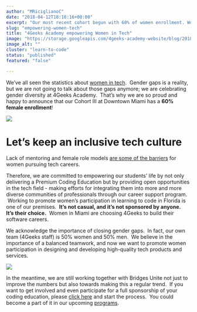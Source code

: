 ```yaml
---
author: "MRiciglianoC"
date: "2018-04-12T18:18:16+00:00"
excerpt: "Our most recent cohort begun with 60% of women enrollment. Women in Miami are choosing 4Geeks to build their software careers."
slug: "empowering-women-tech"
title: "4Geeks Academy empowering Women in Tech"
image: "https://storage.googleapis.com/4geeks-academy-website/blog/2018/04/Women-Powering-01-1-1024x645.png"
image_alt: ""
cluster: "learn-to-code"
status: "published"
featured: "false"

---
```


We’ve all seen the statistics about [women in tech](/women-in-tech-2017).  Gender gaps is a reality, but we are not going to talk about those gaps anymore; we are celebrating gender diversity at 4Geeks Academy.  That’s why we are so proud and happy to announce that our Cohort III at Downtown Miami has a **60% female enrollment**!

![](https://storage.googleapis.com/4geeks-academy-website/blog/2018/04/Screen-Shot-2018-04-11-at-9.35.05-PM-1.png)


# Let’s keep an inclusive tech culture


Lack of mentoring and female role models [are some of the barriers](https://techcrunch.com/2016/05/10/the-lack-of-women-in-tech-is-more-than-a-pipeline-problem/) for women pursuing tech careers.

Therefore, we are committed to empowering our students’ life by not only delivering a Premium Coding Education but by providing open opportunities in the tech field - making efforts for integrating them into more and more diverse communities of professionals through our career support program.  Working to promote women’s participation in learning to code in Florida is one of our premises.  **It’s not casual, and it’s not sponsored by anyone.**  **It’s their choice.**  Women in Miami are choosing 4Geeks to build their software careers.

We acknowledge the importance of closing gender gaps.  In fact, our own team (4Geeks staff) is 50% women and 50% men.  We believe in the importance of a balanced teamwork, and now we want to promote women participation in designing and developing high-quality tech products and services.

![](https://storage.googleapis.com/4geeks-academy-website/blog/2018/04/Screen-Shot-2018-04-11-at-9.35.27-PM.png)

In the meantime, we are still working together with Bridges Unite not just to improve the numbers but also towards making this a regular trend.  If you want to get involved and even participate for a full sponsorship of your coding education, please [click here](https://www.bridgesunite.com/contact) and start the process.  You could become a part of it in our upcoming [programs](/wp-content/uploads/2017/09/4GEEKS-ACADEMY-SYLLABUS.pdf).  
